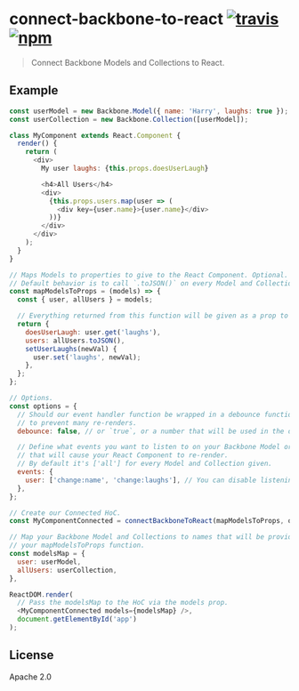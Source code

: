 # connect-backbone-to-react [![travis][travis_img]][travis_url] [![npm][npm_img]][npm_url]

> Connect Backbone Models and Collections to React.

## Example

```javascript
const userModel = new Backbone.Model({ name: 'Harry', laughs: true });
const userCollection = new Backbone.Collection([userModel]);

class MyComponent extends React.Component {
  render() {
    return (
      <div>
        My user laughs: {this.props.doesUserLaugh}

        <h4>All Users</h4>
        <div>
          {this.props.users.map(user => (
            <div key={user.name}>{user.name}</div>
          ))}
        </div>
      </div>
    );
  }
}

// Maps Models to properties to give to the React Component. Optional.
// Default behavior is to call `.toJSON()` on every Model and Collection.
const mapModelsToProps = (models) => {
  const { user, allUsers } = models;

  // Everything returned from this function will be given as a prop to your Component.
  return {
    doesUserLaugh: user.get('laughs'),
    users: allUsers.toJSON(),
    setUserLaughs(newVal) {
      user.set('laughs', newVal);
    },
  };
};

// Options.
const options = {
  // Should our event handler function be wrapped in a debounce function
  // to prevent many re-renders.
  debounce: false, // or `true`, or a number that will be used in the debounce function.

  // Define what events you want to listen to on your Backbone Model or Collection
  // that will cause your React Component to re-render.
  // By default it's ['all'] for every Model and Collection given.
  events: {
    user: ['change:name', 'change:laughs'], // You can disable listening to events by passing in `false`.
  },
};

// Create our Connected HoC.
const MyComponentConnected = connectBackboneToReact(mapModelsToProps, options)(MyComponent);

// Map your Backbone Model and Collections to names that will be provided to
// your mapModelsToProps function.
const modelsMap = {
  user: userModel,
  allUsers: userCollection,
},

ReactDOM.render(
  // Pass the modelsMap to the HoC via the models prop.
  <MyComponentConnected models={modelsMap} />,
  document.getElementById('app')
);
```

## License

Apache 2.0

[travis_img]: https://img.shields.io/travis/mongodb-js/connect-backbone-to-react.svg
[travis_url]: https://travis-ci.org/mongodb-js/connect-backbone-to-react
[npm_img]: https://img.shields.io/npm/v/connect-backbone-to-react.svg
[npm_url]: https://npmjs.org/package/connect-backbone-to-react
